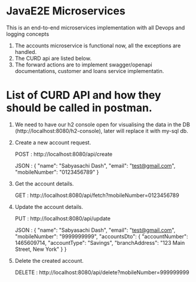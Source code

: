 # JavaE2E Microservices
This is an end-to-end microservices implementation with all Devops and logging concepts

1) The accounts microservice is functional now, all the exceptions are handled.
2) The CURD api are listed below.
3) The forward actions are to implement swagger/openapi documentations, customer and loans service implementatin.

# List of CURD API and how they should be called in postman.

1) We need to have our h2 console open for visualising the data in the DB (http://localhost:8080/h2-console), later will replace it with my-sql db.
2) Create a new account request.
    
    POST : http://localhost:8080/api/create
    
    JSON : {
   "name": "Sabyasachi Dash",
   "email": "test@gmail.com",
   "mobileNumber": "0123456789"
   } 
3) Get the account details.

    GET : http://localhost:8080/api/fetch?mobileNumber=0123456789
4) Update the account details.
    
    PUT : http://localhost:8080/api/update

    JSON : {
   "name": "Sabyasachi Dash",
   "email": "test@gmail.com",
   "mobileNumber": "9999999999",
   "accountsDto": {
   "accountNumber": 1465609714,
   "accountType": "Savings",
   "branchAddress": "123 Main Street, New York"
   }
   }
5) Delete the created account.

    DELETE : http://localhost:8080/api/delete?mobileNumber=999999999
